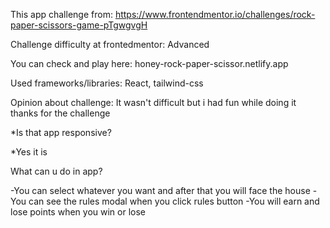
This app challenge from: https://www.frontendmentor.io/challenges/rock-paper-scissors-game-pTgwgvgH

Challenge difficulty at frontedmentor: Advanced

You can check and play here: honey-rock-paper-scissor.netlify.app

Used frameworks/libraries: React, tailwind-css

Opinion about challenge: It wasn't difficult but i had fun while doing it thanks for the challenge

*Is that app responsive?

*Yes it is

What can u do in app?

-You can select whatever you want and after that you will face the house
-You can see the rules modal when you click rules button
-You will earn and lose points when you win or lose
